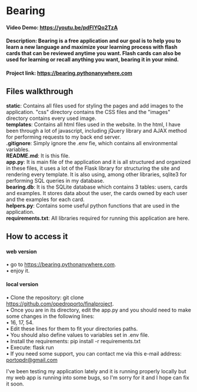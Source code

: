 # Bearing  
#### Video Demo:  https://youtu.be/pdFlYQo2TzA  
#### Description: Bearing is a free application and our goal is to help you to learn a new language and maximize your learning process with flash cards that can be reviewed anytime you want. Flash cards can also be used for learning or recall anything you want, bearing it in your mind.  
#### Project link: https://bearing.pythonanywhere.com  

## Files walkthrough
**static**: Contains all files used for styling the pages and add images to the application. "css" directory contains the CSS files and the "images" directory contains every used image.  
**templates**: Contains all html files used in the website. In the html, I have been through a lot of javascript, including jQuery library and AJAX method for performing requests to my back end server.  
**.gitignore**: Simply ignore the .env fie, which contains all environmental variables.  
**README.md**: It is this file.  
**app.py**: It is main file of the application and it is all structured and organized in these files, it uses a lot of the Flask library for structuring the site and rendering every template. It is also using, among other libraries, sqlite3 for performing SQL queries in my database.  
**bearing.db**: It is the SQLite database which contains 3 tables: users, cards and examples. It stores data about the user, the cards owned by each user and the examples for each card.  
**helpers.py**: Contains some useful python functions that are used in the application.  
**requirements.txt**: All libraries required for running this application are here.  


## How to access it  
#### web version  
• go to https://bearing.pythonanywhere.com.  
• enjoy it.  
  
#### local version  
• Clone the repository: git clone https://github.com/opedroporto/finalproject.  
• Once you are in its directory, edit the app.py and you should need to make some changes in the following lines:  
• 16, 17, 54.  
• Edit these lines for them to fit your directories paths.  
• You should also define values to variables set in .env file.  
• Install the requirements: pip install -r requirements.txt  
• Execute: flask run  
• If you need some support, you can contact me via this e-mail address: portopdr@gmail.com  
  
I've been testing my application lately and it is running properly locally but my web app is running into some bugs, so I'm sorry for it and I hope can fix it soon.  
